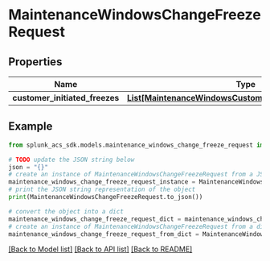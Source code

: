 # MaintenanceWindowsChangeFreezeRequest


## Properties

Name | Type | Description | Notes
------------ | ------------- | ------------- | -------------
**customer_initiated_freezes** | [**List[MaintenanceWindowsCustomerInitiatedFreezeRequest]**](MaintenanceWindowsCustomerInitiatedFreezeRequest.md) |  | 

## Example

```python
from splunk_acs_sdk.models.maintenance_windows_change_freeze_request import MaintenanceWindowsChangeFreezeRequest

# TODO update the JSON string below
json = "{}"
# create an instance of MaintenanceWindowsChangeFreezeRequest from a JSON string
maintenance_windows_change_freeze_request_instance = MaintenanceWindowsChangeFreezeRequest.from_json(json)
# print the JSON string representation of the object
print(MaintenanceWindowsChangeFreezeRequest.to_json())

# convert the object into a dict
maintenance_windows_change_freeze_request_dict = maintenance_windows_change_freeze_request_instance.to_dict()
# create an instance of MaintenanceWindowsChangeFreezeRequest from a dict
maintenance_windows_change_freeze_request_from_dict = MaintenanceWindowsChangeFreezeRequest.from_dict(maintenance_windows_change_freeze_request_dict)
```
[[Back to Model list]](../README.md#documentation-for-models) [[Back to API list]](../README.md#documentation-for-api-endpoints) [[Back to README]](../README.md)


